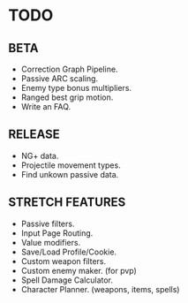 # TODO
## BETA
* Correction Graph Pipeline.
* Passive ARC scaling.
* Enemy type bonus multipliers.
* Ranged best grip motion.
* Write an FAQ.
## RELEASE
* NG+ data.
* Projectile movement types.
* Find unkown passive data.
## STRETCH FEATURES
* Passive filters.
* Input Page Routing.
* Value modifiers.
* Save/Load Profile/Cookie.
* Custom weapon filters.
* Custom enemy maker. (for pvp)
* Spell Damage Calculator.
* Character Planner. (weapons, items, spells)
